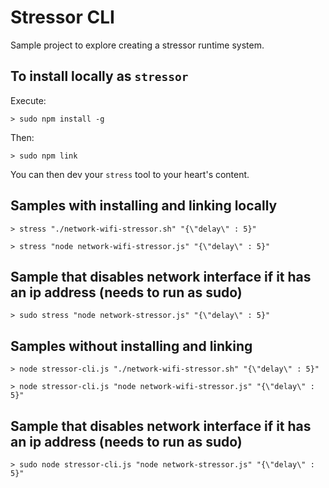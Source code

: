 # Stressor CLI

Sample project to explore creating a stressor runtime system.

## To install locally as `stressor`

Execute: 

```shell
> sudo npm install -g
```

Then:

```shell
> sudo npm link
```

You can then dev your `stress` tool to your heart's content.

## Samples with installing and linking locally

```shell
> stress "./network-wifi-stressor.sh" "{\"delay\" : 5}"
```

```shell
> stress "node network-wifi-stressor.js" "{\"delay\" : 5}"
```

## Sample that disables network interface if it has an ip address (needs to run as sudo)
```shell
> sudo stress "node network-stressor.js" "{\"delay\" : 5}"
```

## Samples without installing and linking

```shell
> node stressor-cli.js "./network-wifi-stressor.sh" "{\"delay\" : 5}"
```

```shell
> node stressor-cli.js "node network-wifi-stressor.js" "{\"delay\" : 5}"
```

## Sample that disables network interface if it has an ip address (needs to run as sudo)
```shell
> sudo node stressor-cli.js "node network-stressor.js" "{\"delay\" : 5}"
```